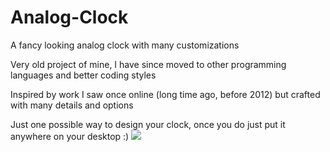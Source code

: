 # Analog-Clock
A fancy looking analog clock with many customizations

Very old project of mine, I have since moved to other programming languages and better coding styles

Inspired by work I saw once online (long time ago, before 2012) but crafted with many details and options

Just one possible way to design your clock, once you do just put it anywhere on your desktop :)
 ![](https://i.postimg.cc/W32gpxyz/Snap6.png)
